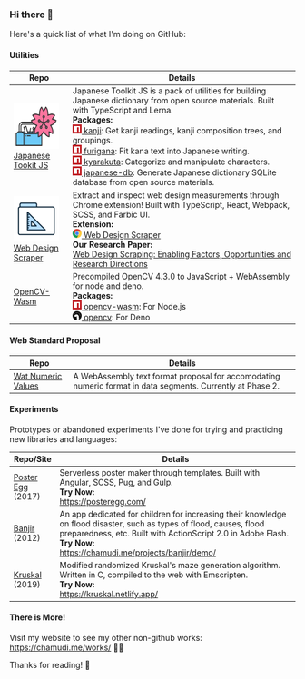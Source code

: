 ### Hi there 👋

Here's a quick list of what I'm doing on GitHub:

#### Utilities

| Repo | Details |
| ---- | ---- |
| <img src="https://raw.githubusercontent.com/echamudi/japanese-toolkit/master/images/japanese-toolkit.svg" alt="Japanese Toolkit Logo" height="80" width="80"><br><a href="https://github.com/echamudi/japanese-toolkit">Japanese Tookit JS</a> | Japanese Toolkit JS is a pack of utilities for building Japanese dictionary from open source materials. Built with TypeScript and Lerna.<br><b>Packages:</b> <br><a href="https://www.npmjs.com/package/kanji"><img src="https://raw.githubusercontent.com/echamudi/badges/master/npm-n.svg" height="16" width="16"> kanji</a>: Get kanji readings, kanji composition trees, and groupings. <br><a href="https://www.npmjs.com/package/furigana"><img src="https://raw.githubusercontent.com/echamudi/badges/master/npm-n.svg" height="16" width="16"> furigana</a>: Fit kana text into Japanese writing. <br> <a href="https://www.npmjs.com/package/kyarakuta"><img src="https://raw.githubusercontent.com/echamudi/badges/master/npm-n.svg" height="16" width="16"> kyarakuta</a>: Categorize and manipulate characters.<br> <a href="https://www.npmjs.com/package/japanese-db"><img src="https://raw.githubusercontent.com/echamudi/badges/master/npm-n.svg" height="16" width="16"> japanese-db</a>: Generate Japanese dictionary SQLite database from open source materials. | 
| <img src="https://raw.githubusercontent.com/echamudi/web-design-scraper/main/assets/logo-small.svg" height="80" width="80"><br><a href="https://github.com/echamudi/web-design-scraper">Web Design Scraper</a> | Extract and inspect web design measurements through Chrome extension! Built with TypeScript, React, Webpack, SCSS, and Farbic UI. <br><b>Extension:</b><a href="https://chrome.google.com/webstore/detail/web-design-scraper/lhhebabfhjommcpnaapcncphgbbjlknd"><br><img src="https://raw.githubusercontent.com/echamudi/badges/master/chrome.svg" width="16" height="16"> Web Design Scraper</a><br><b>Our Research Paper:</b><br> <a href="https://ieeexplore.ieee.org/abstract/document/9271770">Web Design Scraping: Enabling Factors, Opportunities and Research Directions</a> |
| <a href="https://github.com/echamudi/opencv-wasm">OpenCV-Wasm</a> | Precompiled OpenCV 4.3.0 to JavaScript + WebAssembly for node and deno. <br> <b>Packages:</b> <br> <a href="https://github.com/echamudi/opencv-wasm"><img src="https://raw.githubusercontent.com/echamudi/badges/master/npm-n.svg" height="16" width="16"> opencv-wasm</a>: For Node.js<br> <a href="https://deno.land/x/opencv"><img src="https://raw.githubusercontent.com/echamudi/badges/master/deno.svg" height="16" width="16"> opencv</a>: For Deno |

#### Web Standard Proposal

| Repo | Details |
| ---- | ---- |
| [Wat Numeric Values](https://github.com/WebAssembly/wat-numeric-values/blob/master/proposals/wat-numeric-values/Overview.md) | A WebAssembly text format proposal for accomodating numeric format in data segments. Currently at Phase 2. |

#### Experiments

Prototypes or abandoned experiments I've done for trying and practicing new libraries and languages:

| Repo/Site | Details |
| ---- | ---- |
| [Poster Egg](https://github.com/echamudi/poster-egg) <br> (2017) | Serverless poster maker through templates. Built with Angular, SCSS, Pug, and Gulp. <br><b>Try Now:</b> <br> <a href="https://posteregg.com/#/">https://posteregg.com/</a> |
| [Banjir](https://chamudi.me/projects/banjir/) <br> (2012) | An app dedicated for children for increasing their knowledge on flood disaster, such as types of flood, causes, flood preparedness, etc. Built with ActionScript 2.0 in Adobe Flash. <br><b>Try Now:</b> <br> <a href="https://chamudi.me/projects/banjir/demo/">https://chamudi.me/projects/banjir/demo/</a> |
| [Kruskal](https://github.com/echamudi/kruskal-maze-generation-c) <br> (2019) | Modified randomized Kruskal's maze generation algorithm. Written in C, compiled to the web with Emscripten. <br><b>Try Now:</b> <br> <a href="https://kruskal.netlify.app/">https://kruskal.netlify.app/</a> |


#### There is More!

Visit my website to see my other non-github works: https://chamudi.me/works/ 
👨‍💻

Thanks for reading! 🙏
